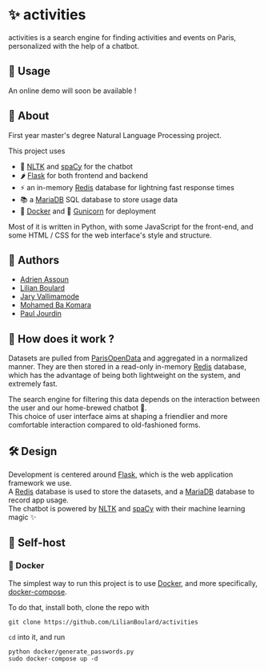 # ✨ activities

activities is a search engine for finding activities and events on Paris,
personalized with the help of a chatbot.  

## 🚀 Usage

An online demo will soon be available !

## 🔎 About

First year master's degree Natural Language Processing project.

This project uses
- 🤖 [NLTK](https://www.nltk.org/) and [spaCy](https://spacy.io/) for the chatbot
- 🌶 [Flask](https://flask.palletsprojects.com/en/2.1.x/) for both frontend and backend
- ⚡ an in-memory [Redis](https://redis.io/) database for lightning fast response times
- 📚 a [MariaDB](https://mariadb.org/) SQL database to store usage data
- 🐳 [Docker](https://www.docker.com/) and 🦄 [Gunicorn](https://gunicorn.org/) for deployment

Most of it is written in Python, with some JavaScript for the front-end, 
and some HTML / CSS for the web interface's style and structure.

## 🙌 Authors

- [Adrien Assoun](https://github.com/Arod-11)
- [Lilian Boulard](https://github.com/LilianBoulard)
- [Jary Vallimamode](https://github.com/JaryV)
- [Mohamed Ba Komara](https://github.com/komswaga)
- [Paul Jourdin](https://github.com/Paul-JD)

## 🤔 How does it work ?

Datasets are pulled from [ParisOpenData](https://opendata.paris.fr/pages/home/)
and aggregated in a normalized manner. They are then stored in a read-only
in-memory [Redis](https://redis.io/) database, which has the advantage of 
being both lightweight on the system, and extremely fast.

The search engine for filtering this data depends on the interaction between
the user and our home-brewed chatbot 🤖.  
This choice of user interface aims at shaping a friendlier and 
more comfortable interaction compared to old-fashioned forms.

## 🛠 Design

Development is centered around [Flask](https://flask.palletsprojects.com/en/2.1.x/), 
which is the web application framework we use.  
A [Redis](https://redis.io/) database is used to store the datasets, 
and a [MariaDB](https://mariadb.org/) database to record app usage.  
The chatbot is powered by [NLTK](https://www.nltk.org/) and [spaCy](https://spacy.io/) with their machine learning magic ✨

## 🔌 Self-host

### 🐳 Docker

The simplest way to run this project is to use [Docker](https://www.docker.com/),
and more specifically, [docker-compose](https://docs.docker.com/compose/).

To do that, install both, clone the repo with

```commandline
git clone https://github.com/LilianBoulard/activities
```

`cd` into it, and run

```commandline
python docker/generate_passwords.py
sudo docker-compose up -d
```
